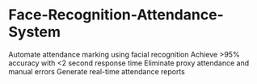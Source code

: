 # Face-Recognition-Attendance-System
Automate attendance marking using facial recognition Achieve >95% accuracy with &lt;2 second response time Eliminate proxy attendance and manual errors Generate real-time attendance reports
